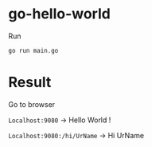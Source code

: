 # go-hello-world

Run 

``go run main.go``


# Result

Go to browser

``Localhost:9080`` -> Hello World !
  
  
``Localhost:9080:/hi/UrName`` -> Hi UrName
